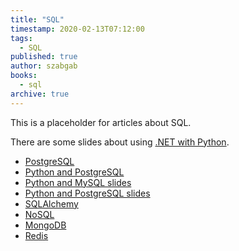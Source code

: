 ```yaml
---
title: "SQL"
timestamp: 2020-02-13T07:12:00
tags:
  - SQL
published: true
author: szabgab
books:
  - sql
archive: true
---
```



This is a placeholder for articles about SQL.

There are some slides about using [.NET with Python](/slides/python/dotnet).


* [PostgreSQL](/postgresql)
* [Python and PostgreSQL](/python-postgresql)
* [Python and MySQL slides](/slides/python/mysql)
* [Python and PostgreSQL slides](/slides/python/postgresql)
* [SQLAlchemy](/slides/python/sqlalchemy)
* [NoSQL](/slides/python/nosql)
* [MongoDB](/slides/python/mongodb)
* [Redis](/slides/python/redis)


